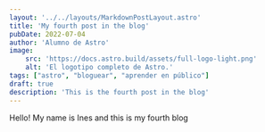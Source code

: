 ```yaml
---
layout: '../../layouts/MarkdownPostLayout.astro'
title: 'My fourth post in the blog'
pubDate: 2022-07-04
author: 'Alumno de Astro'
image:
    src: 'https://docs.astro.build/assets/full-logo-light.png'
    alt: 'El logotipo completo de Astro.'
tags: ["astro", "bloguear", "aprender en público"]
draft: true
description: 'This is the fourth post in the blog'
---
```


Hello! My name is Ines and this is my fourth blog